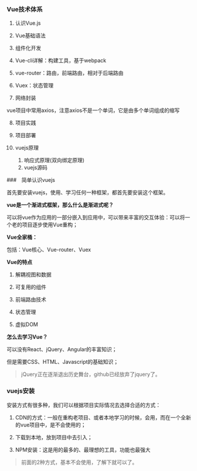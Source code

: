 ### Vue技术体系

1. 认识Vue.js

2. Vue基础语法

3. 组件化开发

4. Vue-cli详解：构建工具，基于webpack

5. vue-router：路由，前端路由，相对于后端路由

6. Vuex：状态管理

7. 网络封装

vue项目中常用axios，注意axios不是一个单词，它是由多个单词组成的缩写

8. 项目实践

9. 项目部署

10. vuejs原理

    1. 响应式原理(双向绑定原理)
    2. vuejs源码


###　简单认识vuejs

首先要安装vuejs，使用、学习任何一种框架，都首先要安装这个框架。

**vue是一个渐进式框架，那么什么是渐进式呢？**

可以将vue作为应用的一部分嵌入到应用中，可以带来丰富的交互体验：可以将一个老的项目逐步使用Vue重构；

**Vue全家桶：**

包括：Vue核心、Vue-router、Vuex

**Vue的特点**

1. 解耦视图和数据

2. 可复用的组件

3. 前端路由技术

4. 状态管理

5. 虚拟DOM

**怎么去学习Vue？**

可以没有React、jQuery、Angular的丰富知识；

但是需要CSS、HTML、Javascript的基础知识；

> jQuery正在逐渐退出历史舞台，github已经放弃了jquery了。

### vuejs安装

安装方式有很多种，我们可以根据项目实际情况去选择合适的方式：

1. CDN的方式：一般在重构老项目、或者本地学习的时候，会用，而在一个全新的vue项目中，是不会使用的；

2. 下载到本地，放到项目中去引入；

3. NPM安装：这是用的最多的、最理想的工具，功能也最强大

> 前面的2种方式，基本不会使用，了解下就可以了。